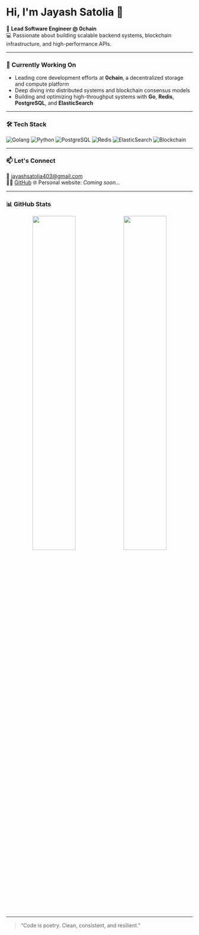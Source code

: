 # Hi, I'm Jayash Satolia 👋

🚀 **Lead Software Engineer @ 0chain**  
💻 Passionate about building scalable backend systems, blockchain infrastructure, and high-performance APIs.

---

### 🧠 Currently Working On
- Leading core development efforts at **0chain**, a decentralized storage and compute platform
- Deep diving into distributed systems and blockchain consensus models
- Building and optimizing high-throughput systems with **Go**, **Redis**, **PostgreSQL**, and **ElasticSearch**

---

### 🛠️ Tech Stack
![Golang](https://img.shields.io/badge/-Golang-000?style=flat&logo=go&logoColor=00ADD8)
![Python](https://img.shields.io/badge/-Python-000?style=flat&logo=python)
![PostgreSQL](https://img.shields.io/badge/-PostgreSQL-000?style=flat&logo=postgresql)
![Redis](https://img.shields.io/badge/-Redis-000?style=flat&logo=redis)
![ElasticSearch](https://img.shields.io/badge/-ElasticSearch-000?style=flat&logo=elasticsearch)
![Blockchain](https://img.shields.io/badge/-Blockchain-000?style=flat&logo=blockchain-dot-com)

---

### 📫 Let's Connect
📧 jayashsatolia403@gmail.com  
🧑‍💻 [GitHub](https://github.com/Jayashsatolia403) 
🌐 Personal website: *Coming soon...*

---

### 📊 GitHub Stats

<p align="center">
  <img src="https://github-readme-stats.vercel.app/api?username=Jayashsatolia403&show_icons=true&theme=radical" width="48%" />
  <img src="https://github-readme-stats.vercel.app/api/top-langs/?username=Jayashsatolia403&layout=compact&theme=radical" width="48%" />
</p>

---

> “Code is poetry. Clean, consistent, and resilient.”

